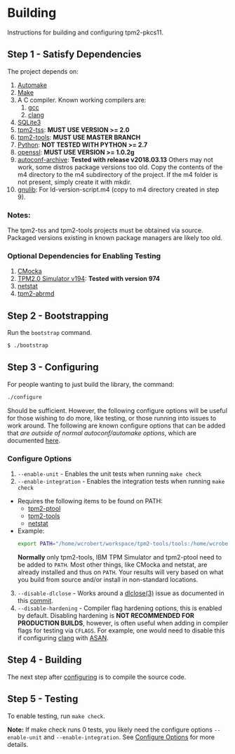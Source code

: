 # Building

Instructions for building and configuring tpm2-pkcs11.

## Step 1 - Satisfy Dependencies

The project depends on:

1. [Automake](https://www.gnu.org/software/automake)
2. [Make](https://www.gnu.org/software/make/)
3. A C compiler. Known working compilers are:
    1. [gcc](https://www.gnu.org/software/gcc/)
    2. [clang](https://clang.llvm.org/)
4. [SQLite3](https://www.sqlite.org/)
5. [tpm2-tss](https://github.com/tpm2-software/tpm2-tss): **MUST USE VERSION >= 2.0**
6. [tpm2-tools](https://github.com/tpm2-software/tpm2-tools): **MUST USE MASTER BRANCH**
7. [Python](https://www.python.org/): **NOT TESTED WITH PYTHON >= 2.7**
8. [openssl](https://www.openssl.org/): **MUST USE VERSION >= 1.0.2g**
9. [autoconf-archive](https://github.com/autoconf-archive/autoconf-archive): **Tested with release v2018.03.13**
     Others may not work, some distros package versions too old. Copy the contents of the m4 directory to
     the m4 subdirectory of the project. If the m4 folder is not present, simply create it with mkdir.
10. [gnulib](https://www.gnu.org/software/gnulib/): For ld-version-script.m4 (copy to m4 directory created in step 9).
### Notes:
The tpm2-tss and tpm2-tools projects must be obtained via source. Packaged versions existing
in known package managers are likely too old.

### Optional Dependencies for Enabling Testing
1. [CMocka](https://cmocka.org/)
2. [TPM2.0 Simulator v194](https://sourceforge.net/projects/ibmswtpm2/files/ibmtpm974.tar.gz/download): **Tested with version 974**
3. [netstat](https://sourceforge.net/projects/net-tools/)
4. [tpm2-abrmd](https://github.com/tpm2-software/tpm2-abrmd)

## Step 2 - Bootstrapping

Run the `bootstrap` command.

```sh
$ ./bootstrap
```

## Step 3 - Configuring

For people wanting to just build the library, the command:
```sh
./configure
```

Should be sufficient. However, the following configure options will be useful for those wishing to do more, like
testing, or those running into issues to work around. The following are known configure options that can be added
that *are outside of normal autoconf/automake options*, which are documented [here](https://sourceware.org/autobook/autobook/autobook_14.html).

### Configure Options
1. `--enable-unit` - Enables the unit tests when running `make check`
2. `--enable-integration` - Enables the integration tests when running `make check`
  * Requires the following items to be found on PATH:
    * [tpm2-ptool](../tools/tpm2_ptool.py)
    * [tpm2-tools](#step-1---satisfy-dependencies)
    * [netstat](#step-1---satisfy-dependencies)
  * Example:
    ```sh
    export PATH="/home/wcrobert/workspace/tpm2-tools/tools:/home/wcrobert/workspace/tpm2-pkcs11/tools:$HOME/workspace/ibmtpm974/src:$PATH"
    ```
    **Normally** only tpm2-tools, IBM TPM Simulator and tpm2-ptool need to be added to `PATH`. Most other things, like CMocka and netstat, are already
    installed and thus on `PATH`. Your results will very based on what you build from source and/or install in non-standard locations.
3. `--disable-dlclose` - Works around a [dlclose(3)](https://linux.die.net/man/3/dlclose) issue as documented in this
    [commit](https://github.com/tpm2-software/tpm2-tools/commit/130582559d7c51d18e3ce82803c30bc161d9c34d).
4. `--disable-hardening` - Compiler flag hardening options, this is enabled by default. Disabling hardening is **NOT RECOMMENDED FOR PRODUCTION BUILDS**,
      however, is often useful when adding in compiler flags for testing via `CFLAGS`. For example, one would need to disable this if configuring
      [clang](#step-1---satisfy-dependencies) with [ASAN](https://clang.llvm.org/docs/AddressSanitizer.html).

## Step 4 - Building

The next step after [configuring](#step-3---configuring) is to compile the source code.

## Step 5 - Testing

To enable testing, run `make check`.

**Note:** If make check runs 0 tests, you likely need the configure options `--enable-unit` and `--enable-integration`. See [Configure Options](#configure-options)
for more details.
